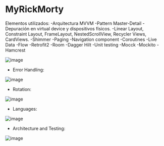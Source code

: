 # MyRickMorty

Elementos utilizados:
-Arquitectura MVVM
-Pattern Master-Detail
-Depuración en virtual device y dispositivos físicos.
-Linear Layout, Constraint Layout, FrameLayout, NestedScrollView, Recycler Views, CardViews.
-Shimmer
-Paging
-Navigation component
-Coroutines
-Live Data
-Flow
-Retrofit2
-Room
-Dagger Hilt
-Unit testing
  -Mocck
  -Mockito
  -Hamcrest
    
    
    
![image](https://user-images.githubusercontent.com/101361708/191860097-dcc13db5-6db6-47c3-9e70-21100f8f97ef.png)

- Error Handling:

![image](https://user-images.githubusercontent.com/101361708/191860180-81d97c80-437b-4a84-bb27-b601079dcfa8.png)

- Rotation:

![image](https://user-images.githubusercontent.com/101361708/191860286-3eae1750-9d6f-4920-afc5-9fa6ef78d692.png)

- Languages:

![image](https://user-images.githubusercontent.com/101361708/191860332-698e0764-77a8-4434-ae9d-5d5f3e762e6f.png)

- Architecture and Testing:

![image](https://user-images.githubusercontent.com/101361708/191860381-db339add-0a89-4452-bd05-ec73395caf43.png)
